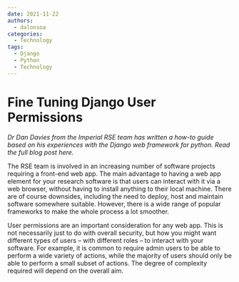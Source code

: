 ```yaml
---
date: 2021-11-22
authors:
  - dalonsoa
categories:
  - Technology
tags:
  - Django
  - Python
  - Technology
---
```


# Fine Tuning Django User Permissions

*Dr Dan Davies from the Imperial RSE team has written a how-to guide based on his experiences with the Django web framework for python. Read the full blog post here.*

The RSE team is involved in an increasing number of software projects requiring a front-end web app. The main advantage to having a web app element for your research software is that users can interact with it via a web browser, without having to install anything to their local machine. There are of course downsides, including the need to deploy, host and maintain software somewhere suitable. However, there is a wide range of popular frameworks to make the whole process a lot smoother.

<!-- more -->

User permissions are an important consideration for any web app. This is not necessarily just to do with overall security, but how you might want different types of users – with different roles – to interact with your software. For example, it is common to require admin users to be able to perform a wide variety of actions, while the majority of users should only be able to perform a small subset of actions. The degree of complexity required will depend on the overall aim.
